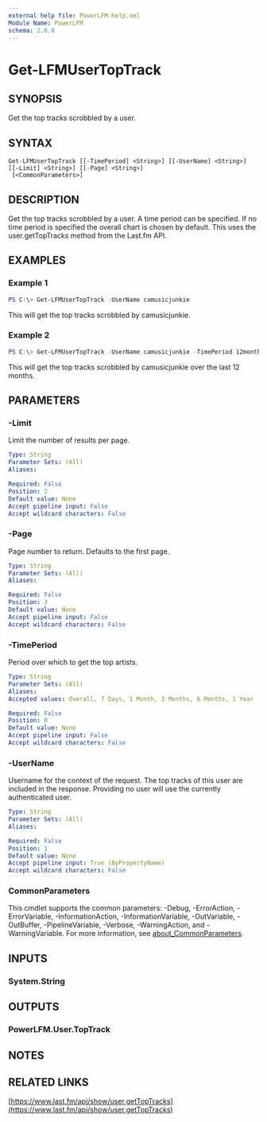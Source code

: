 ```yaml
---
external help file: PowerLFM-help.xml
Module Name: PowerLFM
schema: 2.0.0
---
```


# Get-LFMUserTopTrack

## SYNOPSIS
Get the top tracks scrobbled by a user.

## SYNTAX

```
Get-LFMUserTopTrack [[-TimePeriod] <String>] [[-UserName] <String>] [[-Limit] <String>] [[-Page] <String>]
 [<CommonParameters>]
```

## DESCRIPTION
Get the top tracks scrobbled by a user. A time period can be specified. If no time period is specified the overall chart is chosen by default. This uses the user.getTopTracks method from the Last.fm API.

## EXAMPLES

### Example 1
```powershell
PS C:\> Get-LFMUserTopTrack -UserName camusicjunkie
```

This will get the top tracks scrobbled by camusicjunkie.

### Example 2
```powershell
PS C:\> Get-LFMUserTopTrack -UserName camusicjunkie -TimePeriod 12month
```

This will get the top tracks scrobbled by camusicjunkie over the last 12 months.

## PARAMETERS

### -Limit
Limit the number of results per page.

```yaml
Type: String
Parameter Sets: (All)
Aliases:

Required: False
Position: 2
Default value: None
Accept pipeline input: False
Accept wildcard characters: False
```

### -Page
Page number to return. Defaults to the first page.

```yaml
Type: String
Parameter Sets: (All)
Aliases:

Required: False
Position: 3
Default value: None
Accept pipeline input: False
Accept wildcard characters: False
```

### -TimePeriod
Period over which to get the top artists.

```yaml
Type: String
Parameter Sets: (All)
Aliases:
Accepted values: Overall, 7 Days, 1 Month, 3 Months, 6 Months, 1 Year

Required: False
Position: 0
Default value: None
Accept pipeline input: False
Accept wildcard characters: False
```

### -UserName
Username for the context of the request. The top tracks of this user are included in the response. Providing no user will use the currently authenticated user.

```yaml
Type: String
Parameter Sets: (All)
Aliases:

Required: False
Position: 1
Default value: None
Accept pipeline input: True (ByPropertyName)
Accept wildcard characters: False
```

### CommonParameters
This cmdlet supports the common parameters: -Debug, -ErrorAction, -ErrorVariable, -InformationAction, -InformationVariable, -OutVariable, -OutBuffer, -PipelineVariable, -Verbose, -WarningAction, and -WarningVariable. For more information, see [about_CommonParameters](http://go.microsoft.com/fwlink/?LinkID=113216).

## INPUTS

### System.String

## OUTPUTS

### PowerLFM.User.TopTrack

## NOTES

## RELATED LINKS

[https://www.last.fm/api/show/user.getTopTracks](https://www.last.fm/api/show/user.getTopTracks)
